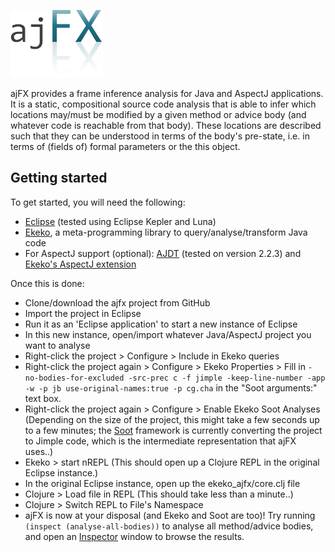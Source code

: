 ![ajFX logo](https://raw.githubusercontent.com/timmolderez/ajfx/master/ajFX.png)

ajFX provides a frame inference analysis for Java and AspectJ applications. It is a static, compositional source code analysis that is able to infer which locations may/must be modified by a given method or advice body (and whatever code is reachable from that body). These locations are described such that they can be understood in terms of the body's pre-state, i.e. in terms of (fields of) formal parameters or the this object.


## Getting started

To get started, you will need the following:

- [Eclipse](https://www.eclipse.org/) (tested using Eclipse Kepler and Luna)
- [Ekeko](https://github.com/cderoove/damp.ekeko), a meta-programming library to query/analyse/transform Java code
- For AspectJ support (optional): [AJDT](http://www.eclipse.org/ajdt/) (tested on version 2.2.3) and [Ekeko's AspectJ extension](https://github.com/cderoove/damp.ekeko.aspectj)

Once this is done:

- Clone/download the ajfx project from GitHub
- Import the project in Eclipse
- Run it as an 'Eclipse application' to start a new instance of Eclipse
- In this new instance, open/import whatever Java/AspectJ project you want to analyse
- Right-click the project > Configure > Include in Ekeko queries
- Right-click the project again > Configure > Ekeko Properties > Fill in ```-no-bodies-for-excluded -src-prec c -f jimple -keep-line-number -app -w -p jb use-original-names:true -p cg.cha``` in the "Soot arguments:" text box.
- Right-click the project again > Configure > Enable Ekeko Soot Analyses (Depending on the size of the project, this might take a few seconds up to a few minutes; the [Soot](http://www.sable.mcgill.ca/soot/) framework is currently converting the project to Jimple code, which is the intermediate representation that ajFX uses..)
- Ekeko > start nREPL (This should open up a Clojure REPL in the original Eclipse instance.)
- In the original Eclipse instance, open up the ekeko_ajfx/core.clj file
- Clojure > Load file in REPL (This should take less than a minute..)
- Clojure > Switch REPL to File's Namespace
- ajFX is now at your disposal (and Ekeko and Soot are too)! Try running ```(inspect (analyse-all-bodies))``` to analyse all method/advice bodies, and open an [Inspector](https://github.com/timmolderez/inspector-jay) window to browse the results.
